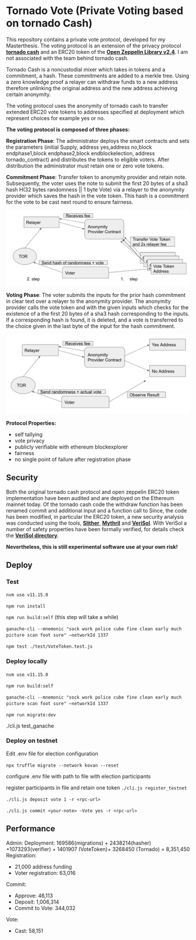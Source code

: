 # Tornado Vote (Private Voting based on tornado Cash)

This repository contains a private vote protocol, developed for my Masterthesis. The voting protocol is an extension of the privacy protocol **[tornado cash](https://github.com/tornadocash/tornado-core)** and an ERC20 token of the **[Open Zeppelin Library v2.4](https://github.com/OpenZeppelin/openzeppelin-contracts/tree/release-v2.4.0)**. I am not associated with the team behind tornado cash.

Tornado Cash is a noncustodial mixer which takes in tokens and a commitment, a hash. These commitments are added to a merkle tree. Using a zero knowledge proof a relayer can withdraw funds to a new address therefore unlinking the original address and the new address achieving certain anonymity.

The voting protocol uses the anonymity of tornado cash to transfer extended ERC20 vote tokens to addresses specified at deployment which represent choices for example yes or no.


**The voting protocol is composed of three phases:**

**Registration Phase**: The administrator deploys the smart contracts and sets the parameters (initial Supply, address yes,address no,block endphase1,block endphase2,block endblockelection, address tornado_contract) and distributes the tokens to eligible voters. After distribution the administrator must retain one or zero vote tokens.

**Commitment Phase**: Transfer token to anonymity provider and retain note. Subsequently, the voter uses the note to submit the first 20 bytes of a sha3 hash H(32 bytes randomness || 1 byte Vote) via a relayer to the anonymity provider which saves the hash in the vote token. This hash is a commitment for the vote to be cast next round to ensure fairness.

![image](docs/Voting-Commit-Phase.png)


**Voting Phase**: The voter submits the inputs for the prior hash commitment in clear text over a relayer to the anonymity provider. The anonymity provider calls the vote token and with the given inputs which checks for the existence of a the first 20 bytes of a sha3 hash corresponding to the inputs. If a corresponding hash is found, it is deleted, and a vote is transferred to the choice given in the last byte of the input for the hash commitment.

![image](docs/Voting-Vote-Phase.png)


**Protocol Properties:**
- self tallying
- vote privacy
- publicly verifiable with ethereum blockexplorer
- fairness
- no single point of failure after registration phase

## Security

Both the original tornado cash protocol and open zeppelin ERC20 token implementation have been audited and are deployed on the Ethereum mainnet today. Of the tornado cash code the withdraw function has been renamed commit and additional input and a function call to
Since, the code has been modified, in particular the ERC20 token, a new security analysis was conducted using the tools, **[Slither]()**, **[Mythril]()** and **[VeriSol](https://github.com/microsoft/verisol)**. With VeriSol a number of safety properties have been formally verified, for details check the **[VeriSol directory](https://github.com/ananas-block/tornado-vote/tree/master/VeriSol)**.

**Nevertheless, this is still experimental software use at your own risk!**

## Deploy

### Test
`nvm use v11.15.0`

`npm run install`

`npm run build:self`
(this step will take a while)

`ganache-cli --mnemonic "sock work police cube fine clean early much picture scan foot sure" –networkId 1337`

`npm test ./test/VoteToken.test.js`

### Deploy locally
`nvm use v11.15.0`

`npm run build:self`

`ganache-cli --mnemonic "sock work police cube fine clean early much picture scan foot sure" –networkId 1337`


`npm run migrate:dev`

./cli.js test_ganache

### Deploy on testnet

Edit .env file for election configuration

`npx truffle migrate --network kovan --reset`

configure .env file with path to file with election participants

register participants in file and retain one token
`./cli.js register_testnet`

`./cli.js deposit vote 1 -r <rpc-url>`

`./cli.js commit <your-note> -Vote yes -r <rpc-url>`

## Performance


Admin:
Deployment: 169586(migrations) + 2438214(hasher) +1073293(verifier) + 1401907 (VoteToken)+ 3268450 (Tornado) =  8,351,450
Registration:
  - 21,000 address funding
  - Voter registration: 63,016

Commit:
  - Approve: 46,113
  - Deposit: 1,006,314
  - Commit to Vote: 344,032

Vote:
 - Cast: 58,151
